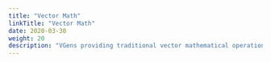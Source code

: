 ```yaml
---
title: "Vector Math"
linkTitle: "Vector Math"
date: 2020-03-30
weight: 20
description: "VGens providing traditional vector mathematical operations"
---
```


